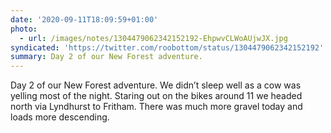 ```yaml
---
date: '2020-09-11T18:09:59+01:00'
photo:
  - url: /images/notes/1304479062342152192-EhpwvCLWoAUjwJX.jpg
syndicated: 'https://twitter.com/roobottom/status/1304479062342152192'
summary: Day 2 of our New Forest adventure.
---
```

Day 2 of our New Forest adventure. We didn’t sleep well as a cow was yelling most of the night. Staring out on the bikes around 11 we headed north via Lyndhurst to Fritham. There was much more gravel today and loads more descending. 
